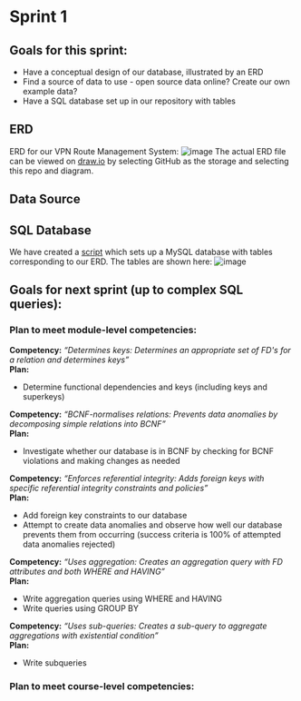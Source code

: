 # Sprint 1
## Goals for this sprint:
* Have a conceptual design of our database, illustrated by an ERD
* Find a source of data to use - open source data online? Create our own example data?
* Have a SQL database set up in our repository with tables

## ERD
ERD for our VPN Route Management System:
![image](https://github.com/macsyd/csc370-database-project/assets/91709747/0cffcc81-5e2d-4491-89d9-3666f121a2fa)
The actual ERD file can be viewed on [draw.io](draw.io) by selecting GitHub as the storage and selecting this repo and diagram.

## Data Source

## SQL Database
We have created a [script](https://github.com/macsyd/csc370-database-project/blob/main/VPNManagement.sql) which sets up a MySQL database with tables corresponding to our ERD. The tables are shown here:
![image](https://github.com/macsyd/csc370-database-project/assets/91709747/7520c126-66f2-466f-b74d-51afed35e102)

## Goals for next sprint (up to complex SQL queries):
### Plan to meet module-level competencies:
**Competency:** *“Determines keys: Determines an appropriate set of FD's for a relation and determines keys”*<br>
**Plan:**
+ Determine functional dependencies and keys (including keys and superkeys)

**Competency:** *“BCNF-normalises relations: Prevents data anomalies by decomposing simple relations into BCNF”*<br>
**Plan:**
+ Investigate whether our database is in BCNF by checking for BCNF violations and making changes as needed

**Competency:** *“Enforces referential integrity: Adds foreign keys with specific referential integrity constraints and policies”*<br>
**Plan:**
+ Add foreign key constraints to our database
+ Attempt to create data anomalies and observe how well our database prevents them from occurring (success criteria is 100% of attempted data anomalies rejected)

**Competency:** *“Uses aggregation: Creates an aggregation query with FD attributes and both WHERE and HAVING”*<br>
**Plan:**
+ Write aggregation queries using WHERE and HAVING
+ Write queries using GROUP BY

**Competency:** *“Uses sub-queries: Creates a sub-query to aggregate aggregations with existential condition”*<br>
**Plan:**
+ Write subqueries

### Plan to meet course-level competencies:
